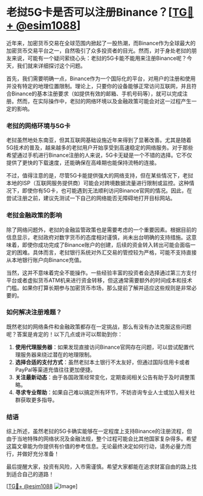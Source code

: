 # 老挝5G卡是否可以注册Binance？[[TG💪+ @esim1088](https://t.me/s/esim1088)]

近年来，加密货币交易在全球范围内掀起了一股热潮，而Binance作为全球最大的加密货币交易平台之一，自然吸引了众多投资者的目光。然而，对于身处老挝的朋友来说，可能有一个疑问萦绕心头：老挝的5G卡能不能用来注册Binance呢？今天，我们就来详细探讨这个问题。

首先，我们需要明确一点，Binance作为一个国际化的平台，对用户的注册和使用并没有特定的地理位置限制。理论上，只要你的设备能够正常访问互联网，并且符合Binance的基本注册要求（如提供有效的邮箱、手机号码等），就可以完成注册。然而，在实际操作中，老挝的网络环境以及金融政策可能会对这一过程产生一定的影响。

### 老挝的网络环境与5G卡

老挝虽然地处东南亚，但其互联网基础设施近年来得到了显著改善。尤其是随着5G技术的普及，越来越多的老挝用户开始享受到高速稳定的网络服务。对于那些希望通过手机进行Binance注册的人来说，5G卡无疑是一个不错的选择。它不仅提供了更快的下载速度，还能确保在高峰期也能保持流畅的连接。

不过，值得注意的是，尽管5G卡能提供强大的网络支持，但在某些情况下，老挝本地的ISP（互联网服务提供商）可能会对跨境数据流量进行限制或监控。这种情况下，即使你有5G卡，也可能遇到无法顺利访问Binance官网的情况。因此，在尝试注册之前，建议先测试一下自己的网络能否无障碍地打开目标网站。

### 老挝金融政策的影响

除了网络问题外，老挝的金融监管政策也是需要考虑的一个重要因素。根据目前的信息显示，老挝政府对数字货币的态度相对谨慎，尚未出台明确的支持措施。这意味着，即使你成功完成了Binance账户的创建，后续的资金转入转出可能会面临一定的困难。具体而言，老挝银行系统对外汇交易的管控较为严格，可能不支持直接从本地银行账户向Binance充值。

当然，这并不意味着完全不能操作。一些经验丰富的投资者会选择通过第三方支付平台或者虚拟货币ATM机来进行资金转移，但这通常需要额外的时间成本和技术门槛。如果你打算长期参与加密货币市场，那么提前了解并适应这些规则是非常必要的。

### 如何解决注册难题？

既然老挝的网络条件和金融政策都存在一定挑战，那么有没有办法克服这些问题呢？答案是肯定的！以下几点或许可以帮助到你：

1. **使用代理服务器**：如果发现直接访问Binance官网存在问题，可以尝试配置代理服务器来绕过潜在的地理限制。
2. **选择合适的支付方式**：虽然老挝本土银行不太友好，但通过国际信用卡或者PayPal等渠道充值往往更加便捷。
3. **关注最新动态**：由于各国政策经常变化，定期查阅相关公告有助于及时调整策略。
4. **寻求专业帮助**：如果自己难以搞定所有环节，不妨咨询专业人士或加入相关社群获取更多指导。

### 结语

综上所述，虽然老挝的5G卡确实能够在一定程度上支持Binance的注册流程，但由于当地特殊的网络状况及金融法规，整个过程可能会比其他国家复杂得多。希望这篇文章能为你提供有价值的参考信息。无论最终决定如何行动，请务必量力而行，并做好充分准备！

最后提醒大家，投资有风险，入市需谨慎。希望大家都能在追求财富自由的路上找到适合自己的道路！

[[TG💪+ @esim1088](https://t.me/s/esim1088) ![Image](https://i.postimg.cc/4NQfJmqS/Snipaste-2025-05-13-00-14-12.png)]